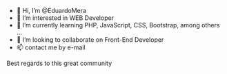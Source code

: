 - 👋 Hi, I’m @EduardoMera
- 👀 I’m interested in WEB Developer
- 🌱 I’m currently learning PHP, JavaScript, CSS, Bootstrap, among others ... 
- 💞️ I’m looking to collaborate on Front-End Developer
- 📫  contact me by e-mail 
 
 Best regards to this great community 

<!---
EduardoMera/EduardoMera is a ✨ special ✨ repository because its `README.md` (this file) appears on your GitHub profile.
You can click the Preview link to take a look at your changes.
--->
